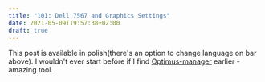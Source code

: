 ```yaml
---
title: "101: Dell 7567 and Graphics Settings"
date: 2021-05-09T19:57:38+02:00
draft: true
---
```


This post is available in polish(there's an option to change language on bar above). I wouldn't ever start before if I find [Optimus-manager](https://github.com/Askannz/optimus-manager) earlier  - amazing tool.

